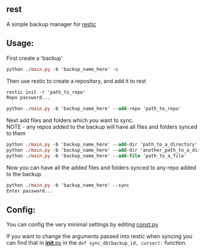 ## rest
A simple backup manager for [restic](https://github.com/restic/restic)

## Usage:

First create a 'backup' 
```ps
python ./main.py -b 'backup_name_here' -c 
```

Then use restic to create a repository, and add it to rest
```ps
restic init -r 'path_to_repo'
Repo password...

python ./main.py -b 'backup_name_here' --add-repo 'path_to_repo'
```

Next add files and folders which you want to sync. <br>
NOTE - any repos added to the backup will have all files and folders synced to them
```ps
python ./main.py -b 'backup_name_here' --add-dir 'path_to_a_directory'
python ./main.py -b 'backup_name_here' --add-dir 'another_path_to_a_directory'
python ./main.py -b 'backup_name_here' --add-file 'path_to_a_file'
```
Now you can have all the added files and folders synced to any repo added to the backup. <br>
```ps
python ./main.py -b 'backup_name_here' --sync
Enter password...
```

## Config:

You can config the very minimal settings by editing [const.py](./rest/const.py)


If you want to change the arguments passed into restic when syncing you can find that in [__init__.py](./rest/__init__.py) in the `def sync_db(backup_id, cursor):` function.